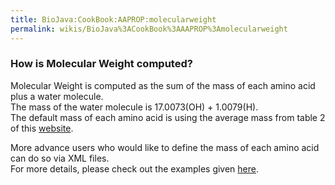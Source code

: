 ```yaml
---
title: BioJava:CookBook:AAPROP:molecularweight
permalink: wikis/BioJava%3ACookBook%3AAAPROP%3Amolecularweight
---
```


### How is Molecular Weight computed?

Molecular Weight is computed as the sum of the mass of each amino acid
plus a water molecule.  
The mass of the water molecule is 17.0073(OH) + 1.0079(H).  
The default mass of each amino acid is using the average mass from table
2 of this [website](http://web.expasy.org/findmod/findmod_masses.html).

More advance users who would like to define the mass of each amino acid
can do so via XML files.  
For more details, please check out the examples given
[here](http://biojava.org/wiki/BioJava:CookBook:AAPROP:main).
